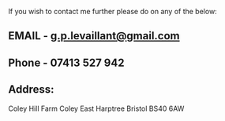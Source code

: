 If you wish to contact me further please do on any of the below:

## EMAIL - g.p.levaillant@gmail.com
## Phone - 07413 527 942

## Address:
  Coley Hill Farm
  Coley
  East Harptree
  Bristol
  BS40 6AW
